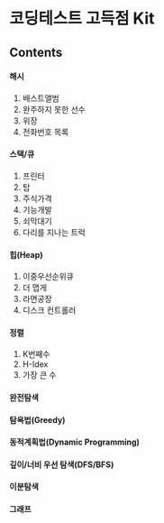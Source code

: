 코딩테스트 고득점 Kit
=================

## Contents
#### 해시
1. 배스트앨범
2. 완주하지 못한 선수
3. 위장
4. 전화번호 목록
#### 스택/큐
1. 프린터
2. 탑
3. 주식가격
4. 기능개발
5. 쇠막대기
6. 다리를 지나는 트럭
#### 힙(Heap)
1. 이중우선순위큐
2. 더 맵게
3. 라면공장
4. 디스크 컨트롤러
#### 정렬
1. K번째수
2. H-Idex
3. 가장 큰 수
#### 완전탐색
#### 탐욕법(Greedy)
#### 동적계획법(Dynamic Programming)
#### 깊이/너비 우선 탐색(DFS/BFS)
#### 이분탐색
#### 그래프



